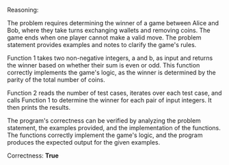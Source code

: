 Reasoning: 

The problem requires determining the winner of a game between Alice and Bob, where they take turns exchanging wallets and removing coins. The game ends when one player cannot make a valid move. The problem statement provides examples and notes to clarify the game's rules.

Function 1 takes two non-negative integers, a and b, as input and returns the winner based on whether their sum is even or odd. This function correctly implements the game's logic, as the winner is determined by the parity of the total number of coins.

Function 2 reads the number of test cases, iterates over each test case, and calls Function 1 to determine the winner for each pair of input integers. It then prints the results.

The program's correctness can be verified by analyzing the problem statement, the examples provided, and the implementation of the functions. The functions correctly implement the game's logic, and the program produces the expected output for the given examples.

Correctness: **True**
